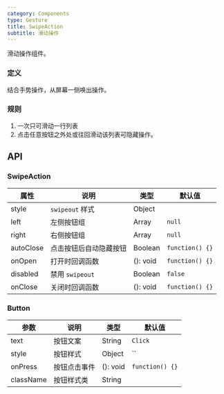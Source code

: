 ```yaml
---
category: Components
type: Gesture
title: SwipeAction
subtitle: 滑动操作
---
```


滑动操作组件。

### 定义
结合手势操作，从屏幕一侧唤出操作。

### 规则
1. 一次只可滑动一行列表
2. 点击任意按钮之外处或往回滑动该列表可隐藏操作。

## API

### SwipeAction

属性 | 说明 | 类型 | 默认值
----|-----|------|------
| style           | `swipeout` 样式      | Object |             |
| left       | 左侧按钮组      | Array | `null` |
| right       | 右侧按钮组      | Array | `null` |
| autoClose       | 点击按钮后自动隐藏按钮   | Boolean | `function() {}` |
| onOpen       |    打开时回调函数   | (): void | `function() {}` |
| disabled       |   禁用 `swipeout`    | Boolean | `false` |
| onClose  |  关闭时回调函数    | (): void | `function() {}` |

### Button

| 参数 | 说明             | 类型                    | 默认值 |
|------|------------------|-------------------------|--------|
| text       | 按钮文案     | String | `Click` |
| style       | 按钮样式     | Object | `` |
| onPress       | 按钮点击事件     | (): void | `function() {}` |
| className | 按钮样式类 | String | |
